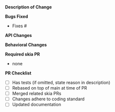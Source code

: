 **Description of Change**

<!-- Describe your changes here. -->

**Bugs Fixed**

<!-- Provide links to issues here. Ensure that a GitHub issue was created for your feature or bug fix before sending PR. -->

- Fixes #

**API Changes**

<!-- REPLACE THIS COMMENT

List all API changes here (or just put None), example:

Added: 
 
- `string Class.Property { get; set; }`
- `void Class.Method();`

Changed:

 - `object Cell.OldPropertyName => object Cell.NewPropertyName`

-->

**Behavioral Changes**

<!-- Describe any non-bug related behavioral changes that may change how users app behaves when upgrading to this version of the codebase. -->

**Required skia PR**

- none <!-- Replace this with the full URL to the skia PR. -->

**PR Checklist**

- [ ] Has tests (if omitted, state reason in description)
- [ ] Rebased on top of main at time of PR
- [ ] Merged related skia PRs
- [ ] Changes adhere to coding standard
- [ ] Updated documentation
